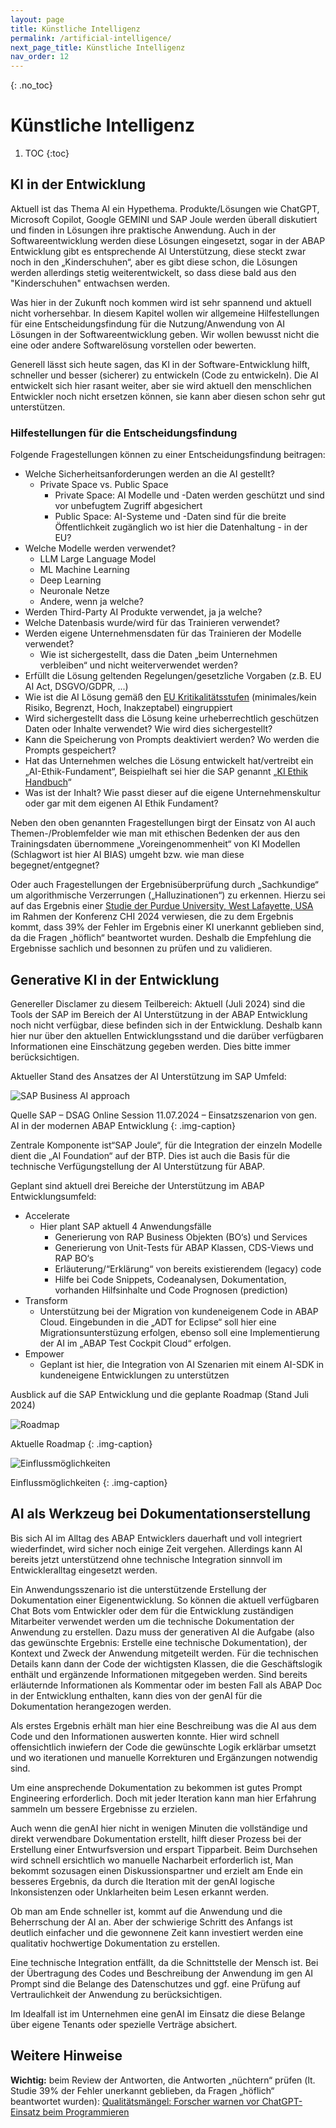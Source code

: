 ```yaml
---
layout: page
title: Künstliche Intelligenz
permalink: /artificial-intelligence/
next_page_title: Künstliche Intelligenz
nav_order: 12
---
```


{: .no_toc}
# Künstliche Intelligenz

1. TOC
{:toc}


## KI in der Entwicklung

Aktuell ist das Thema AI ein Hypethema. Produkte/Lösungen wie ChatGPT,  Microsoft Copilot, Google GEMINI und SAP Joule werden überall diskutiert und finden in Lösungen ihre praktische Anwendung. Auch in der Softwareentwicklung werden diese Lösungen eingesetzt, sogar in der ABAP Entwicklung gibt es entsprechende AI Unterstützung, diese steckt zwar noch in den „Kinderschuhen“, aber es gibt diese schon, die Lösungen werden allerdings stetig weiterentwickelt, so dass diese bald aus den "Kinderschuhen" entwachsen werden.

Was hier in der Zukunft noch kommen wird ist sehr spannend und aktuell nicht vorhersehbar. In diesem Kapitel wollen wir allgemeine Hilfestellungen für eine Entscheidungsfindung für die Nutzung/Anwendung von AI Lösungen in der Softwareentwicklung geben. Wir wollen bewusst nicht die eine oder andere Softwarelösung vorstellen oder bewerten.

Generell lässt sich heute sagen, das KI in der Software-Entwicklung hilft, schneller und besser (sicherer) zu entwickeln (Code zu entwickeln). Die AI entwickelt sich hier rasant weiter, aber sie wird aktuell den menschlichen Entwickler noch nicht ersetzen können, sie kann aber diesen schon sehr gut unterstützen.

### Hilfestellungen für die Entscheidungsfindung

Folgende Fragestellungen können zu einer Entscheidungsfindung beitragen:
- Welche Sicherheitsanforderungen werden an die AI gestellt?
    - Private Space vs. Public Space
        - Private Space: AI Modelle und -Daten werden geschützt und sind vor unbefugtem Zugriff abgesichert
        - Public Space: AI-Systeme und -Daten sind für die breite Öffentlichkeit zugänglich wo ist hier die Datenhaltung - in der EU?
- Welche Modelle werden verwendet? 
    - LLM Large Language Model
    - ML Machine Learning 
    - Deep Learning
    - Neuronale Netze
    - Andere, wenn ja welche?
- Werden Third-Party AI Produkte verwendet, ja ja welche?
- Welche Datenbasis wurde/wird für das Trainieren verwendet?
- Werden eigene Unternehmensdaten für das Trainieren der Modelle verwendet?
    - Wie ist sichergestellt, dass die Daten „beim Unternehmen verbleiben“ und nicht weiterverwendet werden?
- Erfüllt die Lösung geltenden Regelungen/gesetzliche Vorgaben (z.B. EU AI Act, DSGVO/GDPR,  ...) 
- Wie ist die AI Lösung gemäß den [EU Kritikalitätsstufen](https://www.trail-ml.com/blog/eu-ai-act-how-risk-is-classified) (minimales/kein Risiko, Begrenzt, Hoch, Inakzeptabel) eingruppiert
- Wird sichergestellt dass die Lösung keine urheberrechtlich geschützen Daten oder Inhalte verwendet? Wie wird dies sichergestellt?
- Kann die Speicherung von Prompts deaktiviert werden? Wo werden die Prompts gespeichert?
- Hat das Unternehmen welches die Lösung entwickelt hat/vertreibt ein „AI-Ethik-Fundament“, Beispielhaft sei hier die SAP genannt „[KI Ethik Handbuch](https://www.sap.com/germany/products/artificial-intelligence/ai-ethics.html)“
- Was ist der Inhalt? Wie passt dieser auf die eigene Unternehmenskultur oder gar mit dem eigenen AI Ethik Fundament?

Neben den oben genannten Fragestellungen birgt der Einsatz von AI auch Themen-/Problemfelder wie man mit ethischen Bedenken der aus den Trainingsdaten übernommene „Voreingenommenheit“ von KI Modellen (Schlagwort ist hier AI BIAS) umgeht bzw. wie man diese begegnet/entgegnet? 

Oder auch Fragestellungen der Ergebnisüberprüfung durch „Sachkundige“ um algorithmische Verzerrungen („Halluzinationen“) zu erkennen. Hierzu sei auf das Ergebnis einer [Studie der Purdue University, West Lafayette, USA](https://dl.acm.org/doi/pdf/10.1145/3613904.3642596) im Rahmen der Konferenz CHI 2024 verwiesen, die zu dem Ergebnis kommt, dass  39% der Fehler im Ergebnis einer KI unerkannt geblieben sind, da die Fragen „höflich“ beantwortet wurden. Deshalb die Empfehlung die Ergebnisse sachlich und besonnen zu prüfen und zu validieren.

## Generative KI in der Entwicklung

Genereller Disclamer zu diesem Teilbereich: Aktuell (Juli 2024) sind die Tools der SAP im Bereich der AI Unterstützung in der ABAP Entwicklung noch nicht verfügbar, diese befinden sich in der Entwicklung. Deshalb kann hier nur über den aktuellen Entwicklungsstand und die darüber verfügbaren Informationen eine Einschätzung gegeben werden. Dies bitte immer berücksichtigen.

Aktueller Stand des Ansatzes der  AI Unterstützung im SAP Umfeld:

![SAP Business AI approach](./img/image-01.png)

Quelle SAP – DSAG Online Session 11.07.2024 – Einsatzszenarion von gen. AI in der modernen ABAP Entwicklung
{: .img-caption}

Zentrale Komponente ist“SAP Joule“, für die Integration der einzeln Modelle dient die „AI Foundation“ auf der BTP. Dies ist auch die Basis für die technische Verfügungstellung der AI Unterstützung für ABAP.

Geplant sind aktuell drei Bereiche der Unterstützung im ABAP Entwicklungsumfeld:

- Accelerate
    - Hier plant SAP aktuell 4 Anwendungsfälle
        - Generierung von RAP Business Objekten (BO‘s) und Services
        - Generierung von Unit-Tests für ABAP Klassen, CDS-Views und RAP BO‘s
        - Erläuterung/“Erklärung“ von bereits existierendem (legacy) code
        - Hilfe bei Code Snippets, Codeanalysen, Dokumentation, vorhanden Hilfsinhalte und Code Prognosen (prediction) 
- Transform
    - Unterstützung bei der Migration von kundeneigenem Code in ABAP Cloud. Eingebunden in die „ADT for Eclipse“ soll hier eine Migrationsunterstüzung erfolgen, ebenso soll eine Implementierung der AI im „ABAP Test Cockpit Cloud“ erfolgen. 
- Empower
    - Geplant ist hier, die Integration von AI Szenarien mit einem AI-SDK in kundeneigene Entwicklungen zu unterstützen

Ausblick auf die SAP Entwicklung und die geplante Roadmap (Stand Juli 2024)

![Roadmap](./img/image-02.png)

Aktuelle Roadmap
{: .img-caption}

![Einflussmöglichkeiten](./img/image-03.png)

Einflussmöglichkeiten
{: .img-caption}

## AI als Werkzeug bei Dokumentationserstellung

Bis sich AI im Alltag des ABAP Entwicklers dauerhaft und voll integriert wiederfindet, wird sicher noch einige Zeit vergehen. Allerdings kann AI bereits jetzt unterstützend ohne technische Integration sinnvoll im Entwickleralltag eingesetzt werden.

Ein Anwendungsszenario ist die unterstützende Erstellung der Dokumentation einer Eigenentwicklung. So können die aktuell verfügbaren Chat Bots vom Entwickler oder dem für die Entwicklung zuständigen Mitarbeiter verwendet werden um die technische Dokumentation der Anwendung zu erstellen. Dazu muss der generativen AI die Aufgabe (also das gewünschte Ergebnis: Erstelle eine technische Dokumentation), der Kontext und Zweck der Anwendung mitgeteilt werden. Für die technischen Details kann dann der Code der wichtigsten Klassen, die die Geschäftslogik enthält und ergänzende Informationen mitgegeben werden. Sind bereits erläuternde Informationen als Kommentar oder im besten Fall als ABAP Doc in der Entwicklung enthalten, kann dies von der genAI für die Dokumentation herangezogen werden.

Als erstes Ergebnis erhält man hier eine Beschreibung was die AI aus dem Code und den Informationen auswerten konnte. Hier wird schnell offensichtlich inwiefern der Code die gewünschte Logik erklärbar umsetzt und wo iterationen und manuelle Korrekturen und Ergänzungen notwendig sind.

Um eine ansprechende Dokumentation zu bekommen ist gutes Prompt Engineering erforderlich. Doch mit jeder Iteration kann man hier Erfahrung sammeln um bessere Ergebnisse zu erzielen.

Auch wenn die genAI hier nicht in wenigen Minuten die vollständige und direkt verwendbare Dokumentation erstellt, hilft dieser Prozess bei der Erstellung einer Entwurfsversion und erspart Tipparbeit. Beim Durchsehen wird schnell ersichtlich wo manuelle Nacharbeit erforderlich ist, Man bekommt sozusagen einen Diskussionspartner und erzielt am Ende ein besseres Ergebnis, da durch die Iteration mit der genAI logische Inkonsistenzen oder Unklarheiten beim Lesen erkannt werden.

Ob man am Ende schneller ist, kommt auf die Anwendung und die Beherrschung der AI an. Aber der schwierige Schritt des Anfangs ist deutlich einfacher und die gewonnene Zeit kann investiert werden eine qualitativ hochwertige Dokumentation zu erstellen.

Eine technische Integration entfällt, da die Schnittstelle der Mensch ist. Bei der Übertragung des Codes und Beschreibung der Anwendung im gen AI Prompt sind die Belange des Datenschutzes und ggf. eine Prüfung auf Vertraulichkeit der Anwendung zu berücksichtigen. 

Im Idealfall ist im Unternehmen eine genAI im Einsatz die diese Belange über eigene Tenants oder spezielle Verträge absichert.

## Weitere Hinweise

**Wichtig:** beim Review der Antworten, die Antworten „nüchtern“ prüfen (lt. Studie 39% der Fehler unerkannt geblieben, da Fragen „höflich“ beantwortet wurden): [Qualitätsmängel: Forscher warnen vor ChatGPT-Einsatz beim Programmieren](https://t3n.de/news/qualitaet-chatgpt-programmieren-1626510/)
